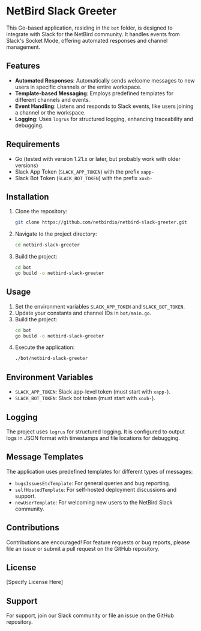 # NetBird Slack Greeter

This Go-based application, residing in the `bot` folder, is designed to integrate with Slack for the NetBird community. It handles events from Slack's Socket Mode, offering automated responses and channel management.

## Features

- **Automated Responses**: Automatically sends welcome messages to new users in specific channels or the entire workspace.
- **Template-based Messaging**: Employs predefined templates for different channels and events.
- **Event Handling**: Listens and responds to Slack events, like users joining a channel or the workspace.
- **Logging**: Uses `logrus` for structured logging, enhancing traceability and debugging.

## Requirements

- Go (tested with version 1.21.x or later, but probably work with older versions)
- Slack App Token (`SLACK_APP_TOKEN`) with the prefix `xapp-`
- Slack Bot Token (`SLACK_BOT_TOKEN`) with the prefix `xoxb-`

## Installation

1. Clone the repository:
   ```bash
   git clone https://github.com/netbirdio/netbird-slack-greeter.git
   ```
2. Navigate to the project directory:
   ```bash
   cd netbird-slack-greeter
   ```
3. Build the project:
   ```bash
   cd bot
   go build -o netbird-slack-greeter
   ```

## Usage

1. Set the environment variables `SLACK_APP_TOKEN` and `SLACK_BOT_TOKEN`.
2. Update your constants and channel IDs in `bot/main.go`.
3. Build the project:
   ```bash
   cd bot
   go build -o netbird-slack-greeter
   ```
4. Execute the application:
   ```bash
   ./bot/netbird-slack-greeter
   ```

## Environment Variables

- `SLACK_APP_TOKEN`: Slack app-level token (must start with `xapp-`).
- `SLACK_BOT_TOKEN`: Slack bot token (must start with `xoxb-`).

## Logging

The project uses `logrus` for structured logging. It is configured to output logs in JSON format with timestamps and file locations for debugging.

## Message Templates

The application uses predefined templates for different types of messages:

- `bugsIssuesEtcTemplate`: For general queries and bug reporting.
- `selfHostedTemplate`: For self-hosted deployment discussions and support.
- `newUserTemplate`: For welcoming new users to the NetBird Slack community.

## Contributions

Contributions are encouraged! For feature requests or bug reports, please file an issue or submit a pull request on the GitHub repository.

## License

[Specify License Here]

## Support

For support, join our Slack community or file an issue on the GitHub repository.
